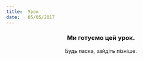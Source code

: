 ```yaml
---
title:  Урок
date:   05/05/2017
---
```


### <center>Ми готуємо цей урок.</center>
<center>Будь ласка, зайдіть пізніше.</center>